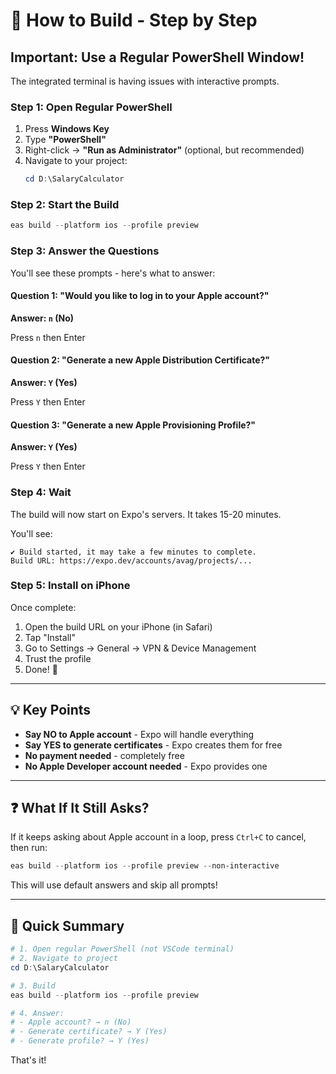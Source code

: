# 🚀 How to Build - Step by Step

## Important: Use a Regular PowerShell Window!

The integrated terminal is having issues with interactive prompts.

### Step 1: Open Regular PowerShell

1. Press **Windows Key**
2. Type **"PowerShell"**
3. Right-click → **"Run as Administrator"** (optional, but recommended)
4. Navigate to your project:
   ```powershell
   cd D:\SalaryCalculator
   ```

### Step 2: Start the Build

```powershell
eas build --platform ios --profile preview
```

### Step 3: Answer the Questions

You'll see these prompts - here's what to answer:

#### Question 1: "Would you like to log in to your Apple account?"
**Answer: `n` (No)**

Press `n` then Enter

#### Question 2: "Generate a new Apple Distribution Certificate?"
**Answer: `Y` (Yes)** 

Press `Y` then Enter

#### Question 3: "Generate a new Apple Provisioning Profile?"
**Answer: `Y` (Yes)**

Press `Y` then Enter

### Step 4: Wait

The build will now start on Expo's servers. It takes 15-20 minutes.

You'll see:
```
✔ Build started, it may take a few minutes to complete.
Build URL: https://expo.dev/accounts/avag/projects/...
```

### Step 5: Install on iPhone

Once complete:
1. Open the build URL on your iPhone (in Safari)
2. Tap "Install"
3. Go to Settings → General → VPN & Device Management
4. Trust the profile
5. Done! 🎉

---

## 💡 Key Points

- **Say NO to Apple account** - Expo will handle everything
- **Say YES to generate certificates** - Expo creates them for free
- **No payment needed** - completely free
- **No Apple Developer account needed** - Expo provides one

---

## ❓ What If It Still Asks?

If it keeps asking about Apple account in a loop, press `Ctrl+C` to cancel, then run:

```powershell
eas build --platform ios --profile preview --non-interactive
```

This will use default answers and skip all prompts!

---

## 🎯 Quick Summary

```powershell
# 1. Open regular PowerShell (not VSCode terminal)
# 2. Navigate to project
cd D:\SalaryCalculator

# 3. Build
eas build --platform ios --profile preview

# 4. Answer:
# - Apple account? → n (No)
# - Generate certificate? → Y (Yes)
# - Generate profile? → Y (Yes)
```

That's it!
